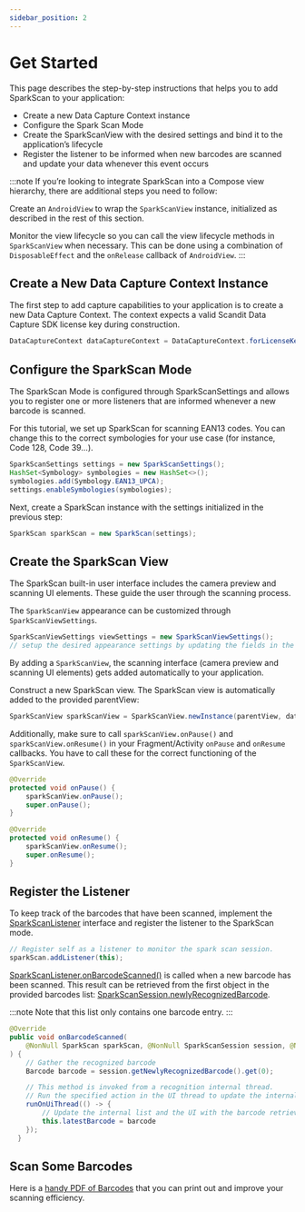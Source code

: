 ```yaml
---
sidebar_position: 2
---
```


# Get Started

This page describes the step-by-step instructions that helps you to add SparkScan to your application:

- Create a new Data Capture Context instance
- Configure the Spark Scan Mode
- Create the SparkScanView with the desired settings and bind it to the application’s lifecycle
- Register the listener to be informed when new barcodes are scanned and update your data whenever this event occurs

:::note
If you’re looking to integrate SparkScan into a Compose view hierarchy, there are additional steps you need to follow:

Create an `AndroidView` to wrap the `SparkScanView` instance, initialized as described in the rest of this section.

Monitor the view lifecycle so you can call the view lifecycle methods in `SparkScanView` when necessary. This can be done using a combination of `DisposableEffect` and the `onRelease` callback of `AndroidView`.
:::

## Create a New Data Capture Context Instance

The first step to add capture capabilities to your application is to create a new Data Capture Context. The context expects a valid Scandit Data Capture SDK license key during construction.

```java
DataCaptureContext dataCaptureContext = DataCaptureContext.forLicenseKey("-- ENTER YOUR SCANDIT LICENSE KEY HERE --");
```

## Configure the SparkScan Mode

The SparkScan Mode is configured through SparkScanSettings and allows you to register one or more listeners that are informed whenever a new barcode is scanned.

For this tutorial, we set up SparkScan for scanning EAN13 codes. You can change this to the correct symbologies for your use case (for instance, Code 128, Code 39…).

```java
SparkScanSettings settings = new SparkScanSettings();
HashSet<Symbology> symbologies = new HashSet<>();
symbologies.add(Symbology.EAN13_UPCA);
settings.enableSymbologies(symbologies);
```

Next, create a SparkScan instance with the settings initialized in the previous step:

```java
SparkScan sparkScan = new SparkScan(settings);
```

## Create the SparkScan View

The SparkScan built-in user interface includes the camera preview and scanning UI elements. These guide the user through the scanning process.

The `SparkScanView` appearance can be customized through `SparkScanViewSettings`.

```java
SparkScanViewSettings viewSettings = new SparkScanViewSettings();
// setup the desired appearance settings by updating the fields in the object above
```

By adding a `SparkScanView`, the scanning interface (camera preview and scanning UI elements) gets added automatically to your application.

Construct a new SparkScan view. The SparkScan view is automatically added to the provided parentView:

```java
SparkScanView sparkScanView = SparkScanView.newInstance(parentView, dataCaptureContext, sparkScan, viewSettings);
```

Additionally, make sure to call `sparkScanView.onPause()` and `sparkScanView.onResume()` in your Fragment/Activity `onPause` and `onResume` callbacks. You have to call these for the correct functioning of the `SparkScanView`.

```java
@Override
protected void onPause() {
    sparkScanView.onPause();
    super.onPause();
}

@Override
protected void onResume() {
    sparkScanView.onResume();
    super.onResume();
}
```

## Register the Listener

To keep track of the barcodes that have been scanned, implement the [SparkScanListener](https://docs.scandit.com/data-capture-sdk/android/barcode-capture/api/spark-scan-listener.html#interface-scandit.datacapture.barcode.spark.ISparkScanListener) interface and register the listener to the SparkScan mode.

```java
// Register self as a listener to monitor the spark scan session.
sparkScan.addListener(this);
```

[SparkScanListener.onBarcodeScanned()](https://docs.scandit.com/data-capture-sdk/android/barcode-capture/api/spark-scan-listener.html#method-scandit.datacapture.barcode.spark.ISparkScanListener.OnBarcodeScanned) is called when a new barcode has been scanned. This result can be retrieved from the first object in the provided barcodes list: [SparkScanSession.newlyRecognizedBarcode](https://docs.scandit.com/data-capture-sdk/android/barcode-capture/api/spark-scan-session.html#property-scandit.datacapture.barcode.spark.SparkScanSession.NewlyRecognizedBarcode).

:::note
Note that this list only contains one barcode entry.
:::

```java
@Override
public void onBarcodeScanned(
    @NonNull SparkScan sparkScan, @NonNull SparkScanSession session, @Nullable FrameData data
) {
    // Gather the recognized barcode
    Barcode barcode = session.getNewlyRecognizedBarcode().get(0);

    // This method is invoked from a recognition internal thread.
    // Run the specified action in the UI thread to update the internal barcode list.
    runOnUiThread(() -> {
        // Update the internal list and the UI with the barcode retrieved above
        this.latestBarcode = barcode
    });
  }
```

## Scan Some Barcodes

Here is a [handy PDF of Barcodes](https://github.com/Scandit/.github/blob/main/images/PrintTheseBarcodes.pdf) that you can print out and improve your scanning efficiency.
